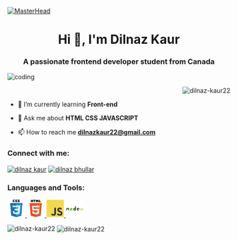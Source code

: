 [![MasterHead](https://retool.com/blog/content/images/2022/02/gotchas-git-github-banner-1.png)](https://github.com/Dilnaz-kaur22)
<h1 align="center">Hi 👋, I'm Dilnaz Kaur</h1>
<h3 align="center">A passionate frontend developer student from Canada</h3>
<img allign= "right" alt="coding" src="https://res.cloudinary.com/practicaldev/image/fetch/s--2bZIjPGC--/c_limit%2Cf_auto%2Cfl_progressive%2Cq_66%2Cw_880/https://dev-to-uploads.s3.amazonaws.com/i/d4tvukbt5mra37cvwklk.gif">

<p align="right"> <img src="https://komarev.com/ghpvc/?username=dilnaz-kaur22&label=Profile%20views&color=0e75b6&style=flat" alt="dilnaz-kaur22" /> </p>

- 🌱 I’m currently learning **Front-end**

- 💬 Ask me about **HTML CSS JAVASCRIPT**

- 📫 How to reach me **dilnazkaur22@gmail.com**

<h3 align="left">Connect with me:</h3>
<p align="left">
<a href="https://linkedin.com/in/dilnaz kaur" target="blank"><img align="center" src="https://raw.githubusercontent.com/rahuldkjain/github-profile-readme-generator/master/src/images/icons/Social/linked-in-alt.svg" alt="dilnaz kaur" height="30" width="40" /></a>
<a href="https://fb.com/dilnaz bhullar" target="blank"><img align="center" src="https://raw.githubusercontent.com/rahuldkjain/github-profile-readme-generator/master/src/images/icons/Social/facebook.svg" alt="dilnaz bhullar" height="30" width="40" /></a>
</p>

<h3 align="left">Languages and Tools:</h3>
<p align="left"> <a href="https://www.w3schools.com/css/" target="_blank" rel="noreferrer"> <img src="https://raw.githubusercontent.com/devicons/devicon/master/icons/css3/css3-original-wordmark.svg" alt="css3" width="40" height="40"/> </a> <a href="https://www.w3.org/html/" target="_blank" rel="noreferrer"> <img src="https://raw.githubusercontent.com/devicons/devicon/master/icons/html5/html5-original-wordmark.svg" alt="html5" width="40" height="40"/> </a> <a href="https://developer.mozilla.org/en-US/docs/Web/JavaScript" target="_blank" rel="noreferrer"> <img src="https://raw.githubusercontent.com/devicons/devicon/master/icons/javascript/javascript-original.svg" alt="javascript" width="40" height="40"/> </a> <a href="https://nodejs.org" target="_blank" rel="noreferrer"> <img src="https://raw.githubusercontent.com/devicons/devicon/master/icons/nodejs/nodejs-original-wordmark.svg" alt="nodejs" width="40" height="40"/> </a> </p>

<p><img align="left" src="https://github-readme-stats.vercel.app/api/top-langs?username=dilnaz-kaur22&show_icons=true&locale=en&layout=compact" alt="dilnaz-kaur22" /></p>

<p>&nbsp;<img align="center" src="https://github-readme-stats.vercel.app/api?username=dilnaz-kaur22&show_icons=true&locale=en" alt="dilnaz-kaur22" /></p>

